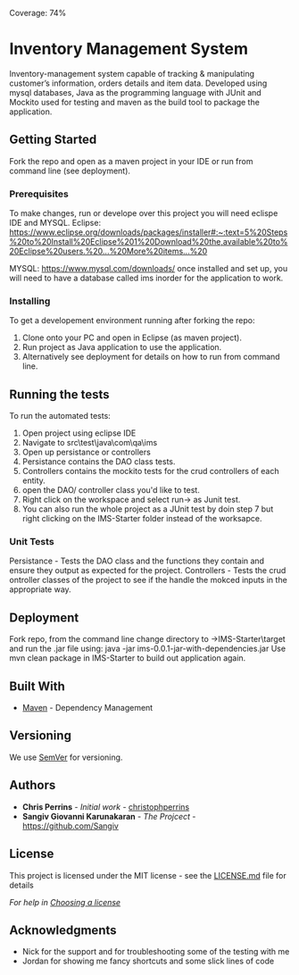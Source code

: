 Coverage: 74%
# Inventory Management System

Inventory-management system capable of tracking & manipulating customer’s information, orders details and item data. Developed using mysql databases, Java as the programming language with JUnit and Mockito used for testing and maven as the build tool to package the application.

## Getting Started

Fork the repo and open as a maven project in your IDE or run from command line (see deployment).

### Prerequisites

To make changes, run or develope over this project you will need eclispe IDE and MYSQL.
Eclipse: https://www.eclipse.org/downloads/packages/installer#:~:text=5%20Steps%20to%20Install%20Eclipse%201%20Download%20the,available%20to%20Eclipse%20users.%20...%20More%20items...%20

MYSQL:
https://www.mysql.com/downloads/
once installed and set up, you will need to have a database called ims inorder for the application to work.

### Installing

To get a developement environment running after forking the repo:

1) Clone onto your PC and open in Eclipse (as maven project).
2) Run project as Java application to use the application.
3) Alternatively see deployment for details on how to run from command line.

## Running the tests

To run the automated tests:

1) Open project using eclipse IDE
2) Navigate to src\test\java\com\qa\ims
3) Open up persistance or controllers
4) Persistance contains the DAO class tests.
5) Controllers contains the mockito tests for the crud controllers of each entity.
6) open the DAO/ controller class you'd like to test.
7) Right click on the workspace and select run-> as Junit test.
8) You can also run the whole project as a JUnit test by doin step 7 but right clicking on the IMS-Starter folder instead of the worksapce.

### Unit Tests 

Persistance - Tests the DAO class and the functions they contain and ensure they output as expected for the project.
Controllers - Tests the crud ontroller classes of the project to see if the handle the mokced inputs in the appropriate way.


## Deployment

Fork repo, from the command line change directory to ->IMS-Starter\target and run the .jar file using: java -jar ims-0.0.1-jar-with-dependencies.jar
Use mvn clean package in IMS-Starter to build out application again.

## Built With

* [Maven](https://maven.apache.org/) - Dependency Management

## Versioning

We use [SemVer](http://semver.org/) for versioning.

## Authors

* **Chris Perrins** - *Initial work* - [christophperrins](https://github.com/christophperrins)
* **Sangiv Giovanni Karunakaran** - *The Projcect* - https://github.com/Sangiv

## License

This project is licensed under the MIT license - see the [LICENSE.md](LICENSE.md) file for details 

*For help in [Choosing a license](https://choosealicense.com/)*

## Acknowledgments

* Nick for the support and for troubleshooting some of the testing with me
* Jordan for showing me fancy shortcuts and some slick lines of code
